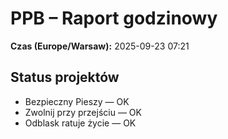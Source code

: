 # PPB – Raport godzinowy
**Czas (Europe/Warsaw):** 2025-09-23 07:21

## Status projektów
- Bezpieczny Pieszy — OK
- Zwolnij przy przejściu — OK
- Odblask ratuje życie — OK

